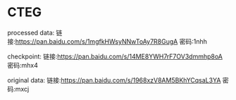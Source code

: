 # CTEG

processed data: 链接:https://pan.baidu.com/s/1mgfkHWsyNNwToAy7R8GugA  密码:1nhh


checkpoint: 链接:https://pan.baidu.com/s/14ME8YWH7rF7OV3dmmhp8oA  密码:mhx4


original data: 链接:https://pan.baidu.com/s/1968xzV8AM5BKhYCqsaL3YA  密码:mxcj
